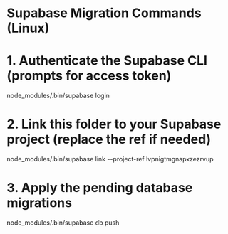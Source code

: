 # Supabase Migration Commands (Linux)

# 1. Authenticate the Supabase CLI (prompts for access token)
node_modules/.bin/supabase login

# 2. Link this folder to your Supabase project (replace the ref if needed)
node_modules/.bin/supabase link --project-ref lvpnigtmgnapxzezrvup

# 3. Apply the pending database migrations
node_modules/.bin/supabase db push

